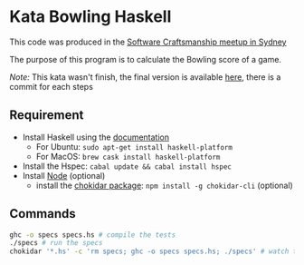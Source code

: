 # Kata Bowling Haskell

This code was produced in the [Software Craftsmanship meetup in Sydney](https://www.meetup.com/Software-Craftsmanship-Sydney/events/240440786/)

The purpose of this program is to calculate the Bowling score of a game.


*Note:* This kata wasn't finish, the final version is available [here](https://github.com/ThibautGery/dojo-haskell-bowling), there is a commit for each steps


## Requirement

* Install Haskell using the [documentation](https://www.haskell.org/platform/)
  * For Ubuntu: `sudo apt-get install haskell-platform`
  * For MacOS: `brew cask install haskell-platform`
* Install the Hspec: `cabal update && cabal install hspec`
* Install [Node](https://nodejs.org/en/download/) (optional)
  * install the [chokidar package](https://github.com/kimmobrunfeldt/chokidar-cli): `npm install -g chokidar-cli` (optional)


## Commands

```sh
ghc -o specs specs.hs # compile the tests
./specs # run the specs
chokidar '*.hs' -c 'rm specs; ghc -o specs specs.hs; ./specs' # watch the change and run the tests at every changes
```
